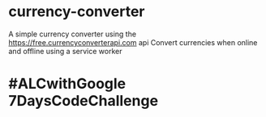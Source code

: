 # currency-converter
A simple currency converter using the https://free.currencyconverterapi.com api
Convert currencies when online and offline using a service worker
# #ALCwithGoogle 7DaysCodeChallenge

